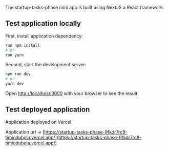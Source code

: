 The startup-tasks-phase mini app is built using NextJS a React framework.

## Test application locally 

First, install application dependency:

```bash
run npm install
# or
run yarn 
```

Second, start the development server:

```bash
npm run dev
# or
yarn dev
```

Open [http://localhost:3000](http://localhost:3000) with your browser to see the result.


## Test deployed application 

Application deployed on Vercel 

Application url -> [https://startup-tasks-phase-9fkdr7rc8-timiodubola.vercel.app/](https://startup-tasks-phase-9fkdr7rc8-timiodubola.vercel.app/)

